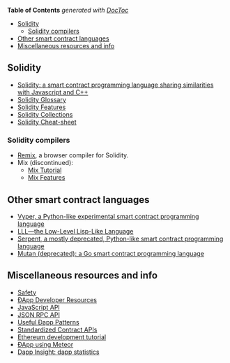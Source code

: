 <!-- START doctoc generated TOC please keep comment here to allow auto update -->
<!-- DON'T EDIT THIS SECTION, INSTEAD RE-RUN doctoc TO UPDATE -->
**Table of Contents**  *generated with [DocToc](https://github.com/thlorenz/doctoc)*

- [Solidity](#solidity)
  - [Solidity compilers](#solidity-compilers)
- [Other smart contract languages](#other-smart-contract-languages)
- [Miscellaneous resources and info](#miscellaneous-resources-and-info)

<!-- END doctoc generated TOC please keep comment here to allow auto update -->

## Solidity
- [Solidity: a smart contract programming language sharing similarities with Javascript and C++](https://solidity.readthedocs.org/en/latest/)
- [Solidity Glossary](https://github.com/ethereum/wiki/wiki/Solidity-Glossary)
- [Solidity Features](https://github.com/ethereum/wiki/wiki/Solidity-Features)
- [Solidity Collections](https://github.com/ethereum/wiki/wiki/Solidity-Collections)
- [Solidity Cheat-sheet](https://github.com/manojpramesh/solidity-cheatsheet)

### Solidity compilers 
- [Remix](https://remix.ethereum.org/), a browser compiler for Solidity.
- Mix (discontinued):
   - [Mix Tutorial](https://github.com/ethereum/wiki/wiki/Mix:-The-DApp-IDE)
   - [Mix Features](https://github.com/ethereum/wiki/wiki/Mix-Features)

## Other smart contract languages
- [Vyper, a Python-like experimental smart contract programming language](https://github.com/ethereum/vyper)
- [LLL—the Low-Level Lisp-Like Language](https://github.com/ethereum/cpp-ethereum/wiki/LLL)
- [Serpent, a mostly deprecated, Python-like smart contract programming language](https://github.com/ethereum/wiki/wiki/Serpent)
- [Mutan (deprecated): a Go smart contract programming language](https://github.com/obscuren/mutan)

## Miscellaneous resources and info
- [Safety](https://github.com/ethereum/wiki/wiki/Safety)
- [ÐApp Developer Resources](https://github.com/ethereum/wiki/wiki/Dapp-Developer-Resources)
- [JavaScript API](https://github.com/ethereum/wiki/wiki/JavaScript-API)
- [JSON RPC API](https://github.com/ethereum/wiki/wiki/JSON-RPC)
- [Useful Ðapp Patterns](https://github.com/ethereum/wiki/wiki/Useful-Ðapp-Patterns)
- [Standardized Contract APIs](https://github.com/ethereum/wiki/wiki/Standardized_Contract_APIs)
- [Ethereum development tutorial](https://github.com/ethereum/wiki/wiki/Ethereum-Development-Tutorial)
- [ÐApp using Meteor](https://github.com/ethereum/wiki/wiki/Dapp-using-Meteor)
- [Dapp Insight: dapp statistics](https://dappinsight.com)

